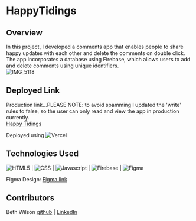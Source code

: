 # HappyTidings

## Overview
In this project, I developed a comments app that enables people to share happy updates with each other and delete the comments on double click. The app incorporates a database using Firebase, which allows users to add and delete comments using unique identifiers.  
![IMG_5118](https://github.com/BethWProjects/HappyTidings/assets/38263992/9238b6a0-12fc-49ba-bb8a-ae0e27db56f2)

## Deployed Link
Production link...PLEASE NOTE: to avoid spamming I updated the 'write' rules to false, so the user can only read and view the app in production currently.  
[Happy Tidings](https://happy-tidings.vercel.app/) 

Deployed using ![Vercel](https://img.shields.io/badge/vercel-%23000000.svg?style=for-the-badge&logo=vercel&logoColor=white)

## Technologies Used
![HTML5](https://img.shields.io/badge/HTML5-E34F26?style=for-the-badge&logo=html5&logoColor=white) |
![CSS](https://img.shields.io/badge/CSS3-1572B6?style=for-the-badge&logo=css3&logoColor=white) |
![Javascript](https://img.shields.io/badge/JavaScript-323330?style=for-the-badge&logo=javascript&logoColor=F7DF1E) |
![Firebase](https://img.shields.io/badge/Firebase-039BE5?style=for-the-badge&logo=Firebase&logoColor=white) |
![Figma](https://img.shields.io/badge/figma-%23F24E1E.svg?style=for-the-badge&logo=figma&logoColor=white) 

Figma Design: [Figma link](https://www.figma.com/file/Vndm0GUKNOkR5z8Codo6hC/We-are-the-Champions-(Copy)?node-id=1%3A17&mode=dev)

## Contributors
Beth Wilson [github](https://github.com/BethWProjects) | [LinkedIn](https://www.linkedin.com/in/beth-wilson-92594284/)
